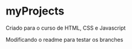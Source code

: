 # myProjects
Criado para o curso de HTML, CSS e Javascript

Modificando o readme para testar os branches
